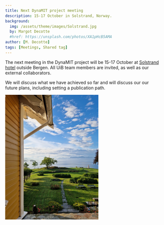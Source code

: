 ```yaml
---
title: Next DynaMIT project meeting
description: 15-17 October in Solstrand, Norway.
background:
  img: /assets/theme/images/Solstrand.jpg
  by: Margot Decotte
  #href: https://unsplash.com/photos/XA1pHcB5AMA
author: [M. Decotte]
tags: [Meetings, Shared tag]
---
```


The next meeting in the DynaMIT project will be 15-17 October at [Solstrand hotel](https://solstrand.com/) outside Bergen. All UiB team members are invited, as well as our external collaborators. 

We will discuss what we have achieved so far and will discuss our our future plans, including setting a publication path.

<!-- ![Alt Text](/assets/theme/images/Solstrand.jpg) -->
<!-- ![Alt Text](/assets/theme/images/Solstrand.jpg){ width=300px height=200px } -->
<img src="/assets/theme/images/Solstrand.jpg" alt="Alt Text" width="300">
